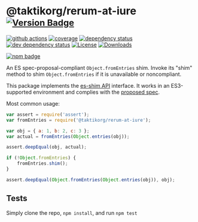 # @taktikorg/rerum-at-iure <sup>[![Version Badge][npm-version-svg]][package-url]</sup>

[![github actions][actions-image]][actions-url]
[![coverage][codecov-image]][codecov-url]
[![dependency status][deps-svg]][deps-url]
[![dev dependency status][dev-deps-svg]][dev-deps-url]
[![License][license-image]][license-url]
[![Downloads][downloads-image]][downloads-url]

[![npm badge][npm-badge-png]][package-url]

An ES spec-proposal-compliant `Object.fromEntries` shim. Invoke its "shim" method to shim `Object.fromEntries` if it is unavailable or noncompliant.

This package implements the [es-shim API](https://github.com/es-shims/api) interface. It works in an ES3-supported environment and complies with the [proposed spec](https://tc39.github.io/proposal-object-from-entries/).

Most common usage:
```js
var assert = require('assert');
var fromEntries = require('@taktikorg/rerum-at-iure');

var obj = { a: 1, b: 2, c: 3 };
var actual = fromEntries(Object.entries(obj));

assert.deepEqual(obj, actual);

if (!Object.fromEntries) {
	fromEntries.shim();
}

assert.deepEqual(Object.fromEntries(Object.entries(obj)), obj);
```

## Tests
Simply clone the repo, `npm install`, and run `npm test`

[package-url]: https://npmjs.com/package/@taktikorg/rerum-at-iure
[npm-version-svg]: https://versionbadg.es/taktikorg/rerum-at-iure.svg
[deps-svg]: https://david-dm.org/taktikorg/rerum-at-iure.svg
[deps-url]: https://david-dm.org/taktikorg/rerum-at-iure
[dev-deps-svg]: https://david-dm.org/taktikorg/rerum-at-iure/dev-status.svg
[dev-deps-url]: https://david-dm.org/taktikorg/rerum-at-iure#info=devDependencies
[npm-badge-png]: https://nodei.co/npm/@taktikorg/rerum-at-iure.png?downloads=true&stars=true
[license-image]: https://img.shields.io/npm/l/@taktikorg/rerum-at-iure.svg
[license-url]: LICENSE
[downloads-image]: https://img.shields.io/npm/dm/@taktikorg/rerum-at-iure.svg
[downloads-url]: https://npm-stat.com/charts.html?package=@taktikorg/rerum-at-iure
[codecov-image]: https://codecov.io/gh/taktikorg/rerum-at-iure/branch/main/graphs/badge.svg
[codecov-url]: https://app.codecov.io/gh/taktikorg/rerum-at-iure/
[actions-image]: https://img.shields.io/endpoint?url=https://github-actions-badge-u3jn4tfpocch.runkit.sh/taktikorg/rerum-at-iure
[actions-url]: https://github.com/taktikorg/rerum-at-iure/actions
